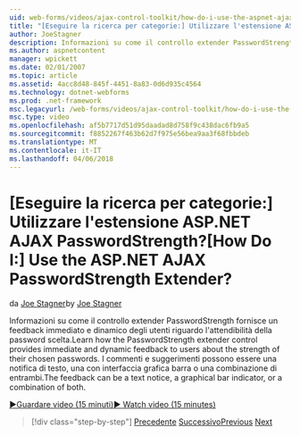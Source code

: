 ```yaml
---
uid: web-forms/videos/ajax-control-toolkit/how-do-i-use-the-aspnet-ajax-passwordstrength-extender
title: "[Eseguire la ricerca per categorie:] Utilizzare l'estensione ASP.NET AJAX PasswordStrength? | Microsoft Docs"
author: JoeStagner
description: Informazioni su come il controllo extender PasswordStrength fornisce un feedback immediato e dinamico degli utenti riguardo l'attendibilità della password scelta. Commenti c...
ms.author: aspnetcontent
manager: wpickett
ms.date: 02/01/2007
ms.topic: article
ms.assetid: 4acc8d48-845f-4451-8a83-0d6d935c4564
ms.technology: dotnet-webforms
ms.prod: .net-framework
msc.legacyurl: /web-forms/videos/ajax-control-toolkit/how-do-i-use-the-aspnet-ajax-passwordstrength-extender
msc.type: video
ms.openlocfilehash: af5b7717d51d95daadad8d758f9c438dac6fb9a5
ms.sourcegitcommit: f8852267f463b62d7f975e56bea9aa3f68fbbdeb
ms.translationtype: MT
ms.contentlocale: it-IT
ms.lasthandoff: 04/06/2018
---
```

<a name="how-do-i-use-the-aspnet-ajax-passwordstrength-extender"></a><span data-ttu-id="4bd9c-105">[Eseguire la ricerca per categorie:] Utilizzare l'estensione ASP.NET AJAX PasswordStrength?</span><span class="sxs-lookup"><span data-stu-id="4bd9c-105">[How Do I:] Use the ASP.NET AJAX PasswordStrength Extender?</span></span>
====================
<span data-ttu-id="4bd9c-106">da [Joe Stagner](https://github.com/JoeStagner)</span><span class="sxs-lookup"><span data-stu-id="4bd9c-106">by [Joe Stagner](https://github.com/JoeStagner)</span></span>

<span data-ttu-id="4bd9c-107">Informazioni su come il controllo extender PasswordStrength fornisce un feedback immediato e dinamico degli utenti riguardo l'attendibilità della password scelta.</span><span class="sxs-lookup"><span data-stu-id="4bd9c-107">Learn how the PasswordStrength extender control provides immediate and dynamic feedback to users about the strength of their chosen passwords.</span></span> <span data-ttu-id="4bd9c-108">I commenti e suggerimenti possono essere una notifica di testo, una con interfaccia grafica barra o una combinazione di entrambi.</span><span class="sxs-lookup"><span data-stu-id="4bd9c-108">The feedback can be a text notice, a graphical bar indicator, or a combination of both.</span></span>

[<span data-ttu-id="4bd9c-109">&#9654;Guardare video (15 minuti)</span><span class="sxs-lookup"><span data-stu-id="4bd9c-109">&#9654; Watch video (15 minutes)</span></span>](https://channel9.msdn.com/Blogs/ASP-NET-Site-Videos/how-do-i-use-the-aspnet-ajax-passwordstrength-extender)

> [!div class="step-by-step"]
> <span data-ttu-id="4bd9c-110">[Precedente](how-do-i-use-the-aspnet-ajax-dropshadow-extender.md)
> [Successivo](how-do-i-get-started-with-the-aspnet-ajax-animation-extender-control.md)</span><span class="sxs-lookup"><span data-stu-id="4bd9c-110">[Previous](how-do-i-use-the-aspnet-ajax-dropshadow-extender.md)
[Next](how-do-i-get-started-with-the-aspnet-ajax-animation-extender-control.md)</span></span>
